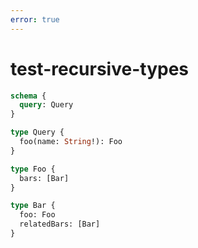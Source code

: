 ```yaml
---
error: true
---
```


# test-recursive-types

```graphql @config
schema {
  query: Query
}

type Query {
  foo(name: String!): Foo
}

type Foo {
  bars: [Bar]
}

type Bar {
  foo: Foo
  relatedBars: [Bar]
}
```
